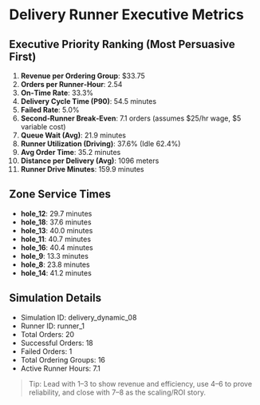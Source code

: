 # Delivery Runner Executive Metrics

## Executive Priority Ranking (Most Persuasive First)
1. **Revenue per Ordering Group**: $33.75
2. **Orders per Runner‑Hour**: 2.54
3. **On‑Time Rate**: 33.3%
4. **Delivery Cycle Time (P90)**: 54.5 minutes
5. **Failed Rate**: 5.0%
6. **Second‑Runner Break‑Even**: 7.1 orders (assumes $25/hr wage, $5 variable cost)
7. **Queue Wait (Avg)**: 21.9 minutes
8. **Runner Utilization (Driving)**: 37.6% (Idle 62.4%)
9. **Avg Order Time**: 35.2 minutes
10. **Distance per Delivery (Avg)**: 1096 meters
11. **Runner Drive Minutes**: 159.9 minutes

## Zone Service Times
- **hole_12**: 29.7 minutes
- **hole_18**: 37.6 minutes
- **hole_13**: 40.0 minutes
- **hole_11**: 40.7 minutes
- **hole_16**: 40.4 minutes
- **hole_9**: 13.3 minutes
- **hole_8**: 23.8 minutes
- **hole_14**: 41.2 minutes


## Simulation Details
- Simulation ID: delivery_dynamic_08
- Runner ID: runner_1
- Total Orders: 20
- Successful Orders: 18
- Failed Orders: 1
- Total Ordering Groups: 16
- Active Runner Hours: 7.1

> Tip: Lead with 1–3 to show revenue and efficiency, use 4–6 to prove reliability, and close with 7–8 as the scaling/ROI story.
